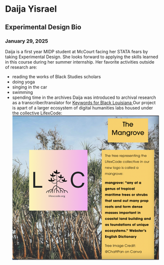 # Daija Yisrael 
## Experimental Design Bio 
### January 29, 2025 

Daija is a first year MIDP student at McCourt facing her STATA fears by taking Experimental Design. 
She looks forward to applying the skills learned in this course during her summer internship. Her favorite activities outside of research are: 
* reading the works of Black Studies scholars 
* doing yoga 
* singing in the car 
* swimming 
* spending time in the archives
Daija was introduced to archival research as a transcriber/translator for [Keywords for Black Louisiana ](https://docs.k4bl.org/about/) 
Our project is apart of a larger ecosystem of digital humanities labs housed under the collective LifexCode: 
![LxC Mangrove Logo!](https://raw.githubusercontent.com/gui2de/ppol6818-dy246/daija's-bio/LxC%20Mangrove.png)
